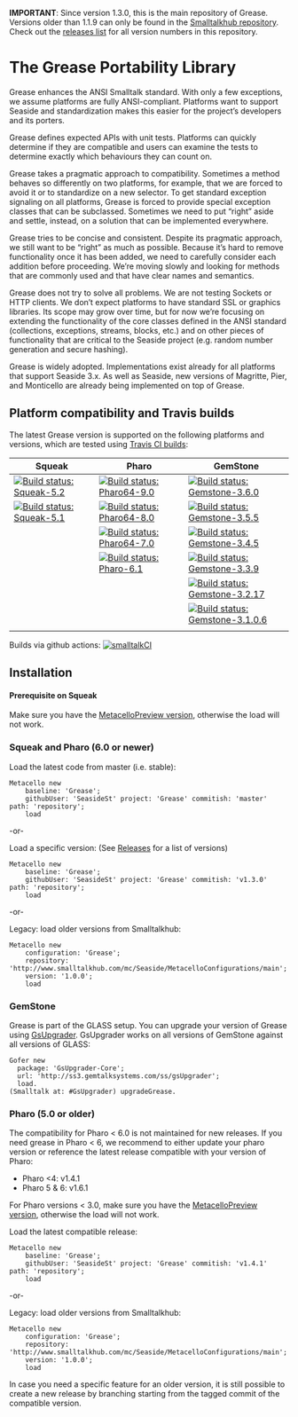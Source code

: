 **IMPORTANT**: Since version 1.3.0, this is the main repository of Grease. Versions older than 1.1.9 can only be found in the [Smalltalkhub repository](http://www.smalltalkhub.com/#!/~Seaside/Grease11). Check out the [releases list](https://github.com/SeasideSt/Grease/releases) for all version numbers in this repository.

The Grease Portability Library
======
Grease enhances the ANSI Smalltalk standard. With only a few exceptions, we assume platforms are fully ANSI-compliant. Platforms want to support Seaside and standardization makes this easier for the project’s developers and its porters.

Grease defines expected APIs with unit tests. Platforms can quickly determine if they are compatible and users can examine the tests to determine exactly which behaviours they can count on.

Grease takes a pragmatic approach to compatibility. Sometimes a method behaves so differently on two platforms, for example, that we are forced to avoid it or to standardize on a new selector. To get standard exception signaling on all platforms, Grease is forced to provide special exception classes that can be subclassed. Sometimes we need to put “right” aside and settle, instead, on a solution that can be implemented everywhere.

Grease tries to be concise and consistent. Despite its pragmatic approach, we still want to be “right” as much as possible. Because it’s hard to remove functionality once it has been added, we need to carefully consider each addition before proceeding. We’re moving slowly and looking for methods that are commonly used and that have clear names and semantics.

Grease does not try to solve all problems. We are not testing Sockets or HTTP clients. We don’t expect platforms to have standard SSL or graphics libraries. Its scope may grow over time, but for now we’re focusing on extending the functionality of the core classes defined in the ANSI standard (collections, exceptions, streams, blocks, etc.) and on other pieces of functionality that are critical to the Seaside project (e.g. random number generation and secure hashing).

Grease is widely adopted. Implementations exist already for all platforms that support Seaside 3.x. As well as Seaside, new versions of Magritte, Pier, and Monticello are already being implemented on top of Grease.

## Platform compatibility and Travis builds

The latest Grease version is supported on the following platforms and versions, which are tested using [Travis CI builds](https://travis-ci.org/SeasideSt/Grease):

| Squeak          | Pharo            | GemStone             |
| --------------- | ---------------- | -------------------- |
| [![Build status: Squeak-5.2](http://badges.herokuapp.com/travis/SeasideSt/Grease?branch=master&env=BUILD_NAME=Squeak-trunk&label=5.2)](http://travis-ci.org/SeasideSt/Grease) | [![Build status: Pharo64-9.0](http://badges.herokuapp.com/travis/SeasideSt/Grease?branch=master&env=BUILD_NAME=Pharo64-9.0&label=9.0)](http://travis-ci.org/SeasideSt/Grease) | [![Build status: Gemstone-3.6.0](http://badges.herokuapp.com/travis/SeasideSt/Grease?branch=master&env=BUILD_NAME=GemStone-3.6.0&label=3.6.0)](http://travis-ci.org/SeasideSt/Grease) |
| [![Build status: Squeak-5.1](http://badges.herokuapp.com/travis/SeasideSt/Grease?branch=master&env=BUILD_NAME=Squeak-5.1&label=5.1)](http://travis-ci.org/SeasideSt/Grease) | [![Build status: Pharo64-8.0](http://badges.herokuapp.com/travis/SeasideSt/Grease?branch=master&env=BUILD_NAME=Pharo64-8.0&label=8.0)](http://travis-ci.org/SeasideSt/Grease) | [![Build status: Gemstone-3.5.5](http://badges.herokuapp.com/travis/SeasideSt/Grease?branch=master&env=BUILD_NAME=GemStone-3.5.5&label=3.5.5)](http://travis-ci.org/SeasideSt/Grease) |
|                 | [![Build status: Pharo64-7.0](http://badges.herokuapp.com/travis/SeasideSt/Grease?branch=master&env=BUILD_NAME=Pharo64-7.0&label=7.0)](http://travis-ci.org/SeasideSt/Grease) | [![Build status: Gemstone-3.4.5](http://badges.herokuapp.com/travis/SeasideSt/Grease?branch=master&env=BUILD_NAME=GemStone-3.4.5&label=3.4.5)](http://travis-ci.org/SeasideSt/Grease) |
|                 | [![Build status: Pharo-6.1](http://badges.herokuapp.com/travis/SeasideSt/Grease?branch=master&env=BUILD_NAME=Pharo-6.1&label=6.1)](http://travis-ci.org/SeasideSt/Grease) | [![Build status: Gemstone-3.3.9](http://badges.herokuapp.com/travis/SeasideSt/Grease?branch=master&env=BUILD_NAME=GemStone-3.3.9&label=3.3.9)](http://travis-ci.org/SeasideSt/Grease) |
|                 |              | [![Build status: Gemstone-3.2.17](http://badges.herokuapp.com/travis/SeasideSt/Grease?branch=master&env=BUILD_NAME=GemStone-3.2.17&label=3.2.17)](http://travis-ci.org/SeasideSt/Grease) |
|                 |              | [![Build status: Gemstone-3.1.0.6](http://badges.herokuapp.com/travis/SeasideSt/Grease?branch=master&env=BUILD_NAME=GemStone-3.1.0.6&label=3.1.0.6)](http://travis-ci.org/SeasideSt/Grease) |
|                 |              |               |

Builds via github actions: [![smalltalkCI](https://github.com/SeasideSt/Grease/actions/workflows/ci.yml/badge.svg?branch=master)](https://github.com/SeasideSt/Grease/actions/workflows/ci.yml)

## Installation

#### Prerequisite on Squeak

Make sure you have the [MetacelloPreview version](https://github.com/Metacello/metacello), otherwise the load will not work.

### Squeak and Pharo (6.0 or newer)

Load the latest code from master (i.e. stable):

```Smalltalk
Metacello new
    baseline: 'Grease';
    githubUser: 'SeasideSt' project: 'Grease' commitish: 'master' path: 'repository';
    load
```
-or-

Load a specific version:
(See [Releases](https://github.com/SeasideSt/Grease/releases) for a list of versions)

```Smalltalk
Metacello new
    baseline: 'Grease';
    githubUser: 'SeasideSt' project: 'Grease' commitish: 'v1.3.0' path: 'repository';
    load
```
-or-

Legacy: load older versions from Smalltalkhub:
```Smalltalk
Metacello new
    configuration: 'Grease';
    repository: 'http://www.smalltalkhub.com/mc/Seaside/MetacelloConfigurations/main';
    version: '1.0.0';
    load
```

### GemStone

Grease is part of the GLASS setup. You can upgrade your version of Grease using [GsUpgrader](https://github.com/GsDevKit/gsUpgrader).
GsUpgrader works on all versions of GemStone against all versions of GLASS:

```Smalltalk
Gofer new
  package: 'GsUpgrader-Core';
  url: 'http://ss3.gemtalksystems.com/ss/gsUpgrader';
  load.
(Smalltalk at: #GsUpgrader) upgradeGrease.
```

### Pharo (5.0 or older)

The compatibility for Pharo < 6.0 is not maintained for new releases. If you need grease in Pharo < 6, we recommend to either update your pharo version or reference the latest release compatible with your version of Pharo:
- Pharo <4: v1.4.1
- Pharo 5 & 6: v1.6.1

For Pharo versions < 3.0, make sure you have the [MetacelloPreview version](https://github.com/dalehenrich/metacello-work), otherwise the load will not work.

Load the latest compatible release:

```Smalltalk
Metacello new
    baseline: 'Grease';
    githubUser: 'SeasideSt' project: 'Grease' commitish: 'v1.4.1' path: 'repository';
    load
```

-or-

Legacy: load older versions from Smalltalkhub:
```Smalltalk
Metacello new
    configuration: 'Grease';
    repository: 'http://www.smalltalkhub.com/mc/Seaside/MetacelloConfigurations/main';
    version: '1.0.0';
    load
```

In case you need a specific feature for an older version, it is still possible to create a new release by branching starting from the tagged commit of the compatible version.
